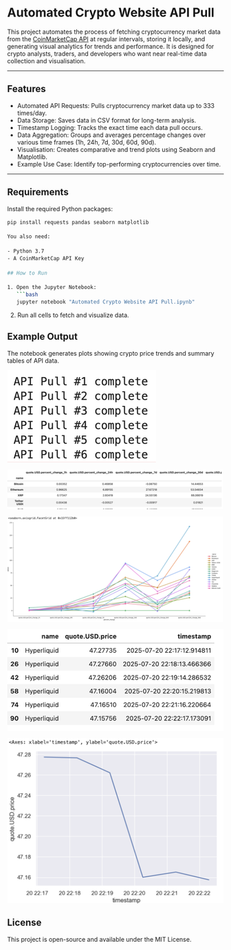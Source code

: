 # Automated Crypto Website API Pull

This project automates the process of fetching cryptocurrency market data from the [CoinMarketCap API](https://coinmarketcap.com/api/) at regular intervals, storing it locally, and generating visual analytics for trends and performance. It is designed for crypto analysts, traders, and developers who want near real-time data collection and visualisation.

---

## Features

- Automated API Requests: Pulls cryptocurrency market data up to 333 times/day.
- Data Storage: Saves data in CSV format for long-term analysis.
- Timestamp Logging: Tracks the exact time each data pull occurs.
- Data Aggregation: Groups and averages percentage changes over various time frames (1h, 24h, 7d, 30d, 60d, 90d).
- Visualisation: Creates comparative and trend plots using Seaborn and Matplotlib.
- Example Use Case: Identify top-performing cryptocurrencies over time.

---

## Requirements

Install the required Python packages:
```bash
pip install requests pandas seaborn matplotlib

You also need:

- Python 3.7
- A CoinMarketCap API Key

## How to Run

1. Open the Jupyter Notebook:
   ```bash
   jupyter notebook "Automated Crypto Website API Pull.ipynb"
   ```
2. Run all cells to fetch and visualize data.

## Example Output
The notebook generates plots showing crypto price trends and summary tables of API data.

![Example Output](images/API_Calls.png)

![Example Output](images/df.png)

![Example Output](images/df_visualization.png)

![Example Output](images/Hyperliquid_data.png)

![Example Output](images/Hyperliquid_trends.png)




## License
This project is open-source and available under the MIT License.
